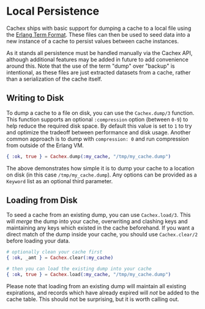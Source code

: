 # Local Persistence

Cachex ships with basic support for dumping a cache to a local file using the [Erlang Term Format](https://www.erlang.org/doc/apps/erts/erl_ext_dist). These files can then be used to seed data into a new instance of a cache to persist values between cache instances.

As it stands all persistence must be handled manually via the Cachex API, although additional features may be added in future to add convenience around this. Note that the use of the term "dump" over "backup" is intentional, as these files are just extracted datasets from a cache, rather than a serialization of the cache itself.

## Writing to Disk

To dump a cache to a file on disk, you can use the `Cachex.dump/3` function. This function supports an optional `:compression` option (between `0-9`) to help reduce the required disk space. By default this value is set to `1` to try and optimize the tradeoff between performance and disk usage. Another common approach is to dump with `compression: 0` and run compression from outside of the Erlang VM.

```elixir
{ :ok, true } = Cachex.dump(:my_cache, "/tmp/my_cache.dump")
```

The above demonstrates how simple it is to dump your cache to a location on disk (in this case `/tmp/my_cache.dump`). Any options can be provided as a `Keyword` list as an optional third parameter.

## Loading from Disk

To seed a cache from an existing dump, you can use `Cachex.load/3`. This will *merge* the dump into your cache, overwriting and clashing keys and maintaining any keys which existed in the cache beforehand. If you want a direct match of the dump inside your cache, you should use `Cachex.clear/2` before loading your data.

```elixir
# optionally clean your cache first
{ :ok, _amt } = Cachex.clear(:my_cache)

# then you can load the existing dump into your cache
{ :ok, true } = Cachex.load(:my_cache, "/tmp/my_cache.dump")
```

Please note that loading from an existing dump will maintain all existing expirations, and records which have already expired will *not* be added to the cache table. This should not be surprising, but it is worth calling out.
